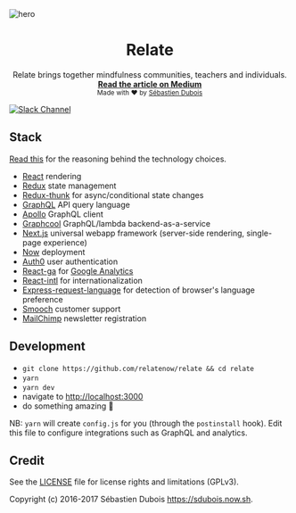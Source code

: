 <img src="https://github.com/RelateNow/art/blob/master/assets/hero.png" alt="hero" align="center" />

<br />

<div align="center">
  <h1>Relate</h1>
  Relate brings together mindfulness communities, teachers and individuals.
  <br />
  <strong>
    <a href="https://medium.com/@sedubois/the-way-we-relate-the-world-we-create-2d8f79300b7f">
      Read the article on Medium
    </a>
  </strong>
  <br />
  <sub>Made with ❤︎ by <a href="https://sdubois.now.sh">Sébastien Dubois</a></sub>
</div>

[![Slack Channel](https://relate-slack.now.sh/badge.svg)](https://relate-slack.now.sh)

## Stack

[Read this](https://github.com/relatenow/relate/issues/5) for the reasoning behind the technology choices.

- [React](https://facebook.github.io/react) rendering
- [Redux](http://redux.js.org) state management
- [Redux-thunk](https://github.com/gaearon/redux-thunk) for async/conditional state changes
- [GraphQL](http://graphql.org) API query language
- [Apollo](http://dev.apollodata.com) GraphQL client
- [Graphcool](https://www.graph.cool) GraphQL/lambda backend-as-a-service
- [Next.js](https://zeit.co/blog/next) universal webapp framework (server-side rendering, single-page experience)
- [Now](https://zeit.co/now) deployment
- [Auth0](https://auth0.com) user authentication
- [React-ga](https://github.com/react-ga/react-ga) for [Google Analytics](https://www.google.com/analytics)</a>
- [React-intl](https://github.com/yahoo/react-intl) for internationalization
- [Express-request-language](https://github.com/tinganho/express-request-language) for detection of browser's language preference
- [Smooch](https://smooch.io/) customer support
- [MailChimp](https://mailchimp.com) newsletter registration

## Development

- `git clone https://github.com/relatenow/relate && cd relate`
- `yarn`
- `yarn dev`
- navigate to <http://localhost:3000>
- do something amazing :tada:

NB: `yarn` will create `config.js` for you (through the `postinstall` hook). Edit this file to configure integrations such as GraphQL and analytics.

## Credit

See the [LICENSE](LICENSE) file for license rights and limitations (GPLv3).

Copyright (c) 2016-2017 Sébastien Dubois <https://sdubois.now.sh>.

